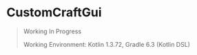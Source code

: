 # CustomCraftGui

> Working In Progress
>
> Working Environment: Kotlin 1.3.72, Gradle 6.3 (Kotlin DSL)